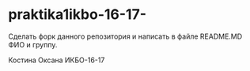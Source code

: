 # praktika1ikbo-16-17-
Сделать форк данного репозитория и написать в файле README.MD ФИО и группу.


Костина Оксана ИКБО-16-17

